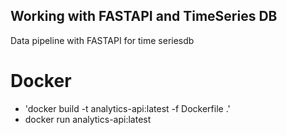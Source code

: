 ## Working with FASTAPI and TimeSeries DB
 Data pipeline with FASTAPI for time seriesdb
 # Docker
 - 'docker build -t analytics-api:latest -f Dockerfile .'
-   docker run analytics-api:latest
